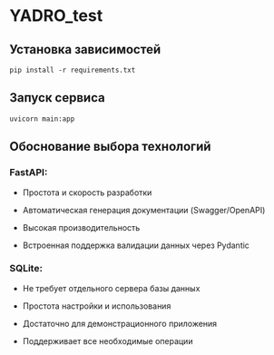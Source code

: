 # YADRO_test

## Установка зависимостей
`pip install -r requirements.txt`

## Запуск сервиса
`uvicorn main:app`

## Обоснование выбора технологий
### FastAPI:

* Простота и скорость разработки

* Автоматическая генерация документации (Swagger/OpenAPI)

* Высокая производительность

* Встроенная поддержка валидации данных через Pydantic

### SQLite:

* Не требует отдельного сервера базы данных

* Простота настройки и использования

* Достаточно для демонстрационного приложения

* Поддерживает все необходимые операции
